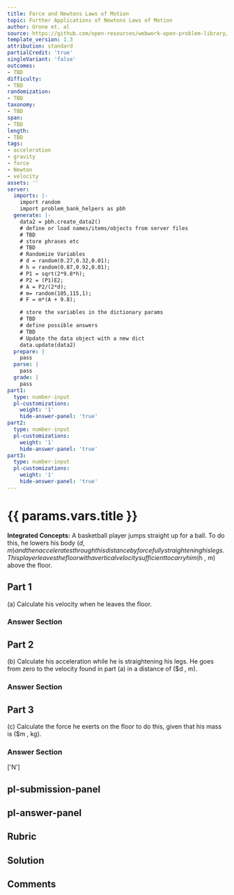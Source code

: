 ```yaml
---
title: Force and Newtons Laws of Motion
topic: Further Applications of Newtons Laws of Motion
author: Urone et. al
source: https://github.com/open-resources/webwork-open-problem-library/tree/master/Contrib/BrockPhysics/College_Physics_Urone/4.Dynamics_Force_and_Newtons_Laws_of_Motion/Further_Applications_of_Newtons_Laws_of_Motion/NU_U17-04-07-007.pg
template_version: 1.3
attribution: standard
partialCredit: 'true'
singleVariant: 'false'
outcomes:
- TBD
difficulty:
- TBD
randomization:
- TBD
taxonomy:
- TBD
span:
- TBD
length:
- TBD
tags:
- acceleration
- gravity
- force
- Newton
- velocity
assets: ''
server:
  imports: |-
    import random
    import problem_bank_helpers as pbh
  generate: |-
    data2 = pbh.create_data2()
    # define or load names/items/objects from server files
    # TBD
    # store phrases etc
    # TBD
    # Randomize Variables
    # d = random(0.27,0.32,0.01);
    # h = random(0.87,0.92,0.01);
    # P1 = sqrt(2*9.8*h);
    # P2 = (P1)E2;
    # A = P2/(2*d);
    # m= random(105,115,1);
    # F = m*(A + 9.8);

    # store the variables in the dictionary params
    # TBD
    # define possible answers
    # TBD
    # Update the data object with a new dict
    data.update(data2)
  prepare: |
    pass
  parse: |
    pass
  grade: |
    pass
part1:
  type: number-input
  pl-customizations:
    weight: '1'
    hide-answer-panel: 'true'
part2:
  type: number-input
  pl-customizations:
    weight: '1'
    hide-answer-panel: 'true'
part3:
  type: number-input
  pl-customizations:
    weight: '1'
    hide-answer-panel: 'true'
---
```


# {{ params.vars.title }} 


<b>Integrated Concepts:</b> A basketball player jumps straight up for a ball. To do this, he lowers his body ($d , m) and then accelerates through this distance by forcefully straightening his legs. This player leaves the floor with a vertical velocity sufficient to carry him ($h , m) above the floor.

## Part 1 
(a) Calculate his velocity when he leaves the floor. 


 ### Answer Section

## Part 2 
(b) Calculate his acceleration while he is straightening his legs. He goes from zero to the velocity found in part (a) in a distance of ($d , m). 


 ### Answer Section

## Part 3 
(c) Calculate the force he exerts on the floor to do this, given that his mass is ($m , kg). 


 ### Answer Section
['N']

## pl-submission-panel 


## pl-answer-panel 


## Rubric 


## Solution 


## Comments 


